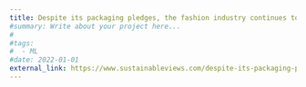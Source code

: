 ```yaml
---
title: Despite its packaging pledges, the fashion industry continues to clothe us in plastic
#summary: Write about your project here...
#
#tags:
#  - ML
#date: 2022-01-01
external_link: https://www.sustainableviews.com/despite-its-packaging-pledges-the-fashion-industry-continues-to-clothe-us-in-plastic-94e135a1/
---
```

